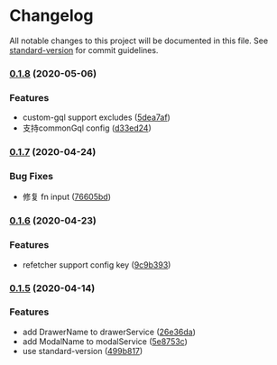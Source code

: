 # Changelog

All notable changes to this project will be documented in this file. See [standard-version](https://github.com/conventional-changelog/standard-version) for commit guidelines.

### [0.1.8](https://github.com/forsigner/gqlgen/compare/v0.1.7...v0.1.8) (2020-05-06)


### Features

* custom-gql support excludes ([5dea7af](https://github.com/forsigner/gqlgen/commit/5dea7af36e7ff48491c7c9ca1121d0459b29b5da))
* 支持commonGql config ([d33ed24](https://github.com/forsigner/gqlgen/commit/d33ed2457805b91e23ed9be9b05b73ac146e50f8))

### [0.1.7](https://github.com/forsigner/gqlgen/compare/v0.1.6...v0.1.7) (2020-04-24)


### Bug Fixes

* 修复 fn input ([76605bd](https://github.com/forsigner/gqlgen/commit/76605bd8454c2b86a201b0d2e36e14a871b5ddfb))

### [0.1.6](https://github.com/forsigner/gqlgen/compare/v0.1.5...v0.1.6) (2020-04-23)


### Features

* refetcher support config key ([9c9b393](https://github.com/forsigner/gqlgen/commit/9c9b3937ce3504a317884c269123a4ebba6808d8))

### [0.1.5](https://github.com/forsigner/gqlgen/compare/v0.1.4...v0.1.5) (2020-04-14)


### Features

* add DrawerName to drawerService ([26e36da](https://github.com/forsigner/gqlgen/commit/26e36da2e9ff8d85fb5d92ff005bb11cbe58f2ce))
* add ModalName to modalService ([5e8753c](https://github.com/forsigner/gqlgen/commit/5e8753cf1dc84959e568d499e2988c4a078cf1ca))
* use standard-version ([499b817](https://github.com/forsigner/gqlgen/commit/499b81792d8a0a3fa3e2490b7d20b82bc691ddb5))
